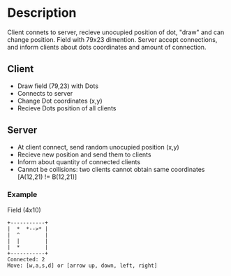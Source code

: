 # Description

Client connets to server, recieve unocupied position of dot, "draw" and can change position. Field with 79x23 dimention. Server accept connections, and inform clients about dots coordinates and amount of connection.

## Client

- Draw field (79,23) with Dots
- Connects to server
- Change Dot coordinates (x,y)
- Recieve Dots position of all clients

## Server

- At client connect, send random unocupied position (x,y)
- Recieve new position and send them to clients
- Inform about quantity of connected clients
- Cannot be collisions: two clients cannot obtain same coordinates [A(12,21) != B(12,21)]

### Example

Field (4x10)

```text
+-----------+
|  *  *-->* |
|  ^        |
|  |        |
|  *        |
+-----------+
Connected: 2
Move: [w,a,s,d] or [arrow up, down, left, right]
```
